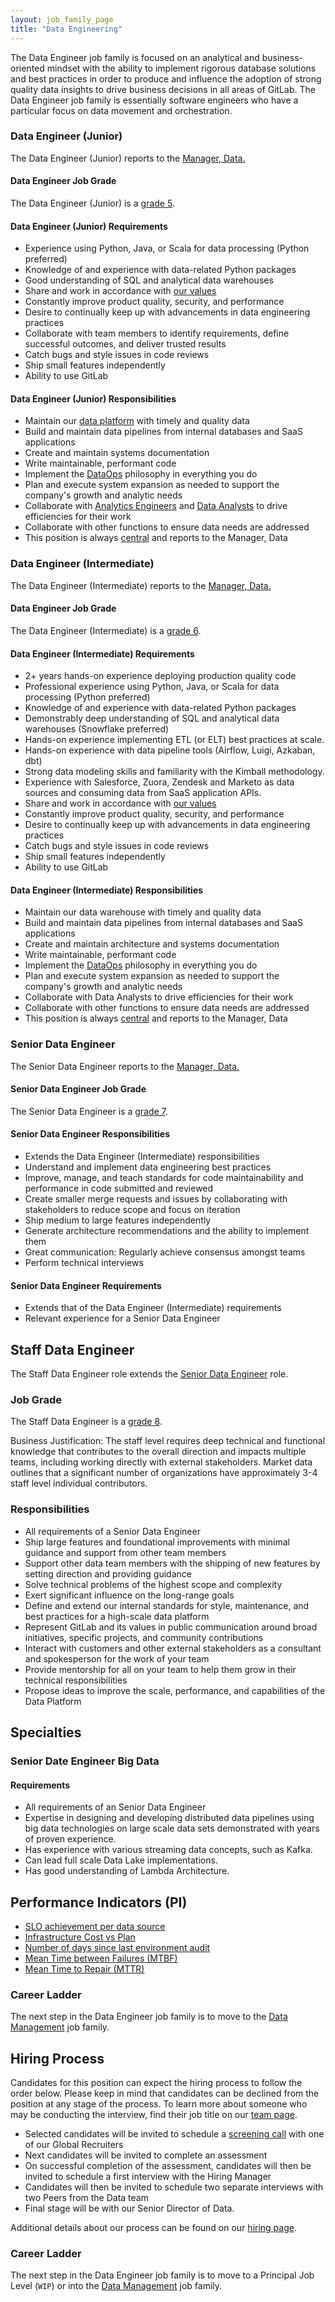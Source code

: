```yaml
---
layout: job_family_page
title: "Data Engineering"
---
```


The Data Engineer job family is focused on an analytical and business-oriented mindset with the ability to implement rigorous database solutions and best practices in order to produce and influence the adoption of strong quality data insights to drive business decisions in all areas of GitLab. The Data Engineer job family is essentially software engineers who have a particular focus on data movement and orchestration.

### Data Engineer (Junior)

The Data Engineer (Junior) reports to the [Manager, Data.](https://about.gitlab.com/job-families/finance/manager-data)

#### Data Engineer Job Grade

The Data Engineer (Junior) is a [grade 5](/handbook/total-rewards/compensation/compensation-calculator/#gitlab-job-grades).

#### Data Engineer (Junior) Requirements

* Experience using Python, Java, or Scala for data processing (Python preferred)
* Knowledge of and experience with data-related Python packages
* Good understanding of SQL and analytical data warehouses
* Share and work in accordance with [our values](/handbook/values/)
* Constantly improve product quality, security, and performance
* Desire to continually keep up with advancements in data engineering practices
* Collaborate with team members to identify requirements, define successful outcomes, and deliver trusted results
* Catch bugs and style issues in code reviews
* Ship small features independently
* Ability to use GitLab

#### Data Engineer (Junior) Responsibilities

* Maintain our [data platform](/handbook/business-technology/data-team/platform/) with timely and quality data
* Build and maintain data pipelines from internal databases and SaaS applications
* Create and maintain systems documentation
* Write maintainable, performant code
* Implement the [DataOps](https://en.wikipedia.org/wiki/DataOps) philosophy in everything you do
* Plan and execute system expansion as needed to support the company's growth and analytic needs
* Collaborate with [Analytics Engineers](https://about.gitlab.com/job-families/finance/analytics-engineer/) and [Data Analysts](https://about.gitlab.com/job-families/finance/data-analyst/) to drive efficiencies for their work
* Collaborate with other functions to ensure data needs are addressed
* This position is always [central](/handbook/business-technology/data-team/organization/) and reports to the Manager, Data

### Data Engineer (Intermediate)

The Data Engineer (Intermediate) reports to the [Manager, Data.](https://about.gitlab.com/job-families/finance/manager-data)

#### Data Engineer Job Grade

The Data Engineer (Intermediate) is a [grade 6](/handbook/total-rewards/compensation/compensation-calculator/#gitlab-job-grades).

#### Data Engineer (Intermediate) Requirements

* 2+ years hands-on experience deploying production quality code
* Professional experience using Python, Java, or Scala for data processing (Python preferred)
* Knowledge of and experience with data-related Python packages
* Demonstrably deep understanding of SQL and analytical data warehouses (Snowflake preferred)
* Hands-on experience implementing ETL (or ELT) best practices at scale.
* Hands-on experience with data pipeline tools (Airflow, Luigi, Azkaban, dbt)
* Strong data modeling skills and familiarity with the Kimball methodology.
* Experience with Salesforce, Zuora, Zendesk and Marketo as data sources and consuming data from SaaS application APIs.
* Share and work in accordance with [our values](/handbook/values/)
* Constantly improve product quality, security, and performance
* Desire to continually keep up with advancements in data engineering practices
* Catch bugs and style issues in code reviews
* Ship small features independently
* Ability to use GitLab

#### Data Engineer (Intermediate) Responsibilities

* Maintain our data warehouse with timely and quality data
* Build and maintain data pipelines from internal databases and SaaS applications
* Create and maintain architecture and systems documentation
* Write maintainable, performant code
* Implement the [DataOps](https://en.wikipedia.org/wiki/DataOps) philosophy in everything you do
* Plan and execute system expansion as needed to support the company's growth and analytic needs
* Collaborate with Data Analysts to drive efficiencies for their work
* Collaborate with other functions to ensure data needs are addressed
* This position is always [central](/handbook/business-technology/data-team/organization/) and reports to the Manager, Data

### Senior Data Engineer

The Senior Data Engineer reports to the [Manager, Data.](https://about.gitlab.com/job-families/finance/manager-data)

#### Senior Data Engineer Job Grade

The Senior Data Engineer is a [grade 7](/handbook/total-rewards/compensation/compensation-calculator/#gitlab-job-grades).

#### Senior Data Engineer Responsibilities

* Extends the Data Engineer (Intermediate) responsibilities
* Understand and implement data engineering best practices
* Improve, manage, and teach standards for code maintainability and performance in code submitted and reviewed
* Create smaller merge requests and issues by collaborating with stakeholders to reduce scope and focus on iteration
* Ship medium to large features independently
* Generate architecture recommendations and the ability to implement them
* Great communication: Regularly achieve consensus amongst teams
* Perform technical interviews

#### Senior Data Engineer Requirements

* Extends that of the Data Engineer (Intermediate) requirements
* Relevant experience for a Senior Data Engineer

## Staff Data Engineer

The Staff Data Engineer role extends the [Senior Data Engineer](#responsibilities) role.

### Job Grade

The Staff Data Engineer is a [grade 8](/handbook/total-rewards/compensation/compensation-calculator/#gitlab-job-grades).

Business Justification: The staff level requires deep technical and functional knowledge that contributes to the overall direction and impacts multiple teams, including working directly with external stakeholders. Market data outlines that a significant number of organizations have approximately 3-4 staff level individual contributors. 

### Responsibilities

* All requirements of a Senior Data Engineer
* Ship large features and foundational improvements with minimal guidance and support from other team members
* Support other data team members with the shipping of new features by setting direction and providing guidance
* Solve technical problems of the highest scope and complexity
* Exert significant influence on the long-range goals
* Define and extend our internal standards for style, maintenance, and best practices for a high-scale data platform
* Represent GitLab and its values in public communication around broad initiatives, specific projects, and community contributions
* Interact with customers and other external stakeholders as a consultant and spokesperson for the work of your team
* Provide mentorship for all on your team to help them grow in their technical responsibilities
* Propose ideas to improve the scale, performance, and capabilities of the Data Platform

## Specialties

### Senior Date Engineer Big Data

#### Requirements
* All requirements of an Senior Data Engineer
* Expertise in designing and developing distributed data pipelines using big data technologies on large scale data sets demonstrated with years of proven experience.
* Has experience with various streaming data concepts, such as Kafka.
* Can lead full scale Data Lake implementations.
* Has good understanding of Lambda Architecture.

## Performance Indicators (PI)

*   [SLO achievement per data source](/handbook/business-technology/metrics/#slo-achievement-per-data-source)
*   [Infrastructure Cost vs Plan](/handbook/business-technology/metrics/#infrastructure-cost-vs-plan)
*   [Number of days since last environment audit](/handbook/business-technology/metrics/#number-of-days-since-last-environment-audit)
*   [Mean Time between Failures (MTBF)](/handbook/business-technology/metrics/#mean-time-between-failures-mtbf)
*   [Mean Time to Repair (MTTR)](/handbook/business-technology/metrics/#mean-time-to-repair-mttr)

### Career Ladder

The next step in the Data Engineer job family is to move to the [Data Management](/job-families/finance/manager-data/) job family. 

## Hiring Process

Candidates for this position can expect the hiring process to follow the order below. Please keep in mind that candidates can be declined from the position at any stage of the process. To learn more about someone who may be conducting the interview, find their job title on our [team page](/company/team).

* Selected candidates will be invited to schedule a [screening call](/handbook/hiring/#screening-call) with one of our Global Recruiters
* Next candidates will be invited to complete an assessment
* On successful completion of the assessment, candidates will then be invited to schedule a first interview with the Hiring Manager
* Candidates will then be invited to schedule two separate interviews with two  Peers from the Data team
* Final stage will be with our Senior Director of Data. 

Additional details about our process can be found on our [hiring page](/handbook/hiring/).

### Career Ladder

The next step in the Data Engineer job family is to move to a Principal Job Level (`WIP`) or into the [Data Management](/job-families/finance/manager-data/) job family. 

